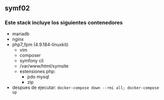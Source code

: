 ## symf02

### Este stack incluye los siguientes contenedores
- mariadb
- nginx
- php7_fpm (4.9.184-linuxkit)
  - vim
  - composer
  - symfony cli
  - /var/www/html/symsite
  - estensiones php:
    - pdo mysql
    - zip
- despues de ejecutar: `docker-compose down --rmi all; docker-compose up`
